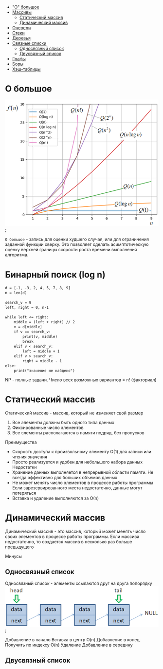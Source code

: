 - ["О" большое](#О-большое)
- [Массивы](#Массивы)
  - [Статический массив](#Массивы)
  - [Динамический массив](#Массивы)
- [Очереди](#Массивы)
- [Стеки](#Массивы)
- [Деревья](#Массивы)
- [Связные списки](#Массивы)
  - [Односвязный список](#Односвязный-список)
  - [Двусвязный список](#Двусвязный-список)
- [Графы](#Массивы)
- [Боры](#Массивы)
- [Хэш-таблицы](#Массивы)


# О большое
<img src="https://github.com/ofrsed/Notes/blob/main/data%20structures%20and%20algorithms/O.png" title="python" alt="python" width="600"  />;

`О большое` - запись для оценки худшего случая, или для ограничения заданной функции сверху. Это позволяет сделать асимптотическую оценку верхней границы скорости роста времени выполнения алгоритма.







# Бинарный поиск (log n)

```
d = [-1, -3, 2, 4, 5, 7, 8, 9]
n = len(d)
 
search_v = 9
left, right = 0, n-1
 
while left <= right:
    middle = (left + right) // 2
    v = d[middle]
    if v == search_v:
        print(v, middle)
        break
    elif v < search_v:
        left = middle + 1
    elif v > search_v:
        right = middle - 1
else:
    print("значение не найдено")
```

NP - полные задачи. Число всех возможных вариантов = n! (факториал)

# Статический массив
Статический массив - массив, который не изменяет свой размер
1. Все элементы должны быть одного типа данных
2. Фиксированные число элементов
3. Все элементы располагаются в памяти подряд, без пропусков

Преимущества
- Скорость доступа к произвольному элементу О(1) для записи или чтения значения
- Просто реализуется и удобен для небольшого набора данных
Недостатки
- Хранение данных выполняется в непрерывной области памяти. Не всегда эффективно для больших объемов данных
- Не может менять число элементов в процессе работы программы Если зарезервированного места недостаточно, данные могут потеряться
- Вставка и удаление выполняются за О(n)

# Динамический массив
Динамический массив - это массив, который может менять число своих элементов в процессе работы программы. Если массива недостаточно, то создается массив в несколько раз больше предыдущего

Минусы


## Односвязный список

Односвязный список - элементы ссылаются друг на друга попорядку
<img src="https://github.com/ofrsed/Notes/blob/main/data%20structures%20and%20algorithms/img/%D0%BE%D0%B4%D0%BD%D0%BE%D1%81%D0%B2%D1%8F%D0%B7%D0%BD%D1%8B%D0%B9%20%D1%81%D0%BF%D0%B8%D1%81%D0%BE%D0%BA.png" alt="python" width="600"  />;


Добавление в начало
Вставка в центр O(n)
Добавление в конец
Получить по индексу O(n)
Удаление
Добавление в середину

## Двусвязный список

